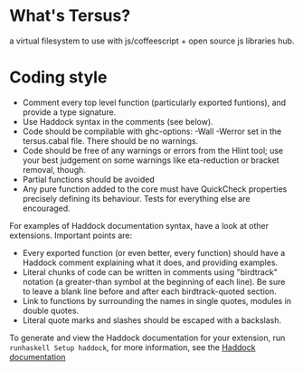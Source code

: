 What's Tersus?
======

a virtual filesystem to use with js/coffeescript + open source js libraries hub.

Coding style
======
 * Comment every top level function (particularly exported funtions), and provide a type signature.
 * Use Haddock syntax in the comments (see below).
 * Code should be compilable with ghc-options: -Wall -Werror set in the tersus.cabal file. There should be no warnings.
 * Code should be free of any warnings or errors from the Hlint tool; use your best judgement on some warnings like eta-reduction or bracket removal, though.
 * Partial functions should be avoided
 * Any pure function added to the core must have QuickCheck properties precisely defining its behaviour. Tests for everything else are encouraged. 

For examples of Haddock documentation syntax, have a look at other extensions. Important points are:

 * Every exported function (or even better, every function) should have a Haddock comment explaining what it does, and providing examples.
 * Literal chunks of code can be written in comments using "birdtrack" notation (a greater-than symbol at the beginning of each line). Be sure to leave a blank line before and after each birdtrack-quoted section.
 * Link to functions by surrounding the names in single quotes, modules in double quotes.
 * Literal quote marks and slashes should be escaped with a backslash. 

To generate and view the Haddock documentation for your extension, run `runhaskell Setup haddock`, for more information, see the [Haddock documentation](http://www.haskell.org/haddock/doc/html/index.html)